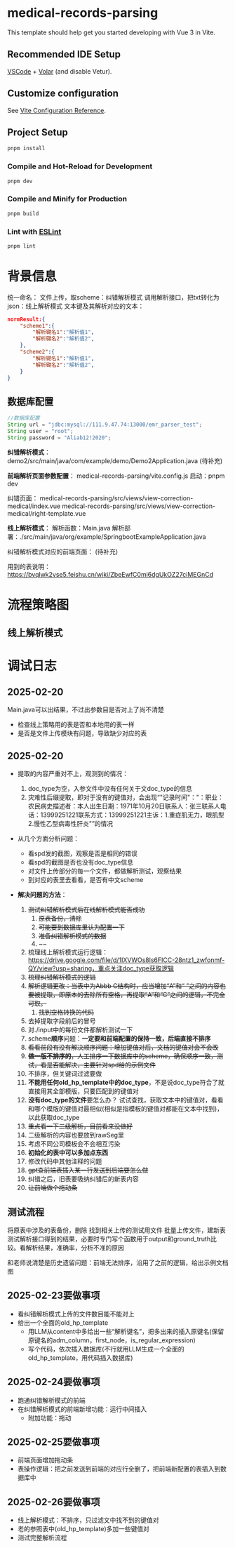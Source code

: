 # medical-records-parsing

This template should help get you started developing with Vue 3 in Vite.

## Recommended IDE Setup

[VSCode](https://code.visualstudio.com/) + [Volar](https://marketplace.visualstudio.com/items?itemName=Vue.volar) (and disable Vetur).

## Customize configuration

See [Vite Configuration Reference](https://vitejs.dev/config/).

## Project Setup

```sh
pnpm install
```

### Compile and Hot-Reload for Development

```sh
pnpm dev
```

### Compile and Minify for Production

```sh
pnpm build
```

### Lint with [ESLint](https://eslint.org/)

```sh
pnpm lint
```

# 背景信息
统一命名：
文件上传，取scheme：纠错解析模式
调用解析接口，把txt转化为json：线上解析模式
文本键及其解析对应的文本：
```json
normResult:{
    "scheme1":{
        "解析键名1":"解析值1",
        "解析键名2":"解析值2",
    },
    "scheme2":{
        "解析键名1":"解析值1",
        "解析键名2":"解析值2",
    }
}
```
## 数据库配置
```java
//数据库配置
String url = "jdbc:mysql://111.9.47.74:13000/emr_parser_test";
String user = "root";
String password = "Aliab12!2020";
```


**纠错解析模式**：
demo2/src/main/java/com/example/demo/Demo2Application.java
(待补充)

**前端解析页面参数配置**：
medical-records-parsing/vite.config.js
启动：pnpm dev

纠错页面：
medical-records-parsing/src/views/view-correction-medical/index.vue
medical-records-parsing/src/views/view-correction-medical/right-template.vue


**线上解析模式**：
解析函数：Main.java
解析部署：./src/main/java/org/example/SpringbootExampleApplication.java

纠错解析模式对应的前端页面：
(待补充)

用到的表说明：
https://bvqlwk2vse5.feishu.cn/wiki/ZbeEwfC0mi6dgUkOZ27ciMEGnCd


# 流程策略图
## 线上解析模式





# 调试日志

## 2025-02-20 
Main.java可以出结果，不过出参数目是否对上了尚不清楚

- 检查线上策略用的表是否和本地用的表一样
- 是否是文件上传模块有问题，导致缺少对应的表

## 2025-02-20 
- 提取的内容严重对不上，观测到的情况：
    1. doc_type为空，入参文件中没有任何关于文doc_type的信息
    2. 灾难性后缀提取，即对于没有的键值对，会出现“"记录时间"："：职业：农民病史描述者：本人出生日期：1971年10月20日联系人：张三联系人电话：13999251221联系方式：13999251221主诉：1.重症肌无力，眼肌型2.慢性乙型病毒性肝炎"”的情况

- 从几个方面分析问题：
    - 看spd发的截图，观察是否是相同的错误
    - 看spd的截图是否也没有doc_type信息
    - 对文件上传部分的每一个文件，都做解析测试，观察结果
    - 到对应的表里去看看，是否有中文scheme

- **解决问题的方法**：
    1. ~~测试纠错解析模式后在线解析模式能否成功~~
       1. ~~原表备份，清除~~
       2. ~~可能要到数据库里认为配置一下~~
       3. ~~准备纠错解析模式的数据~~
       4. ~~
    2. 梳理线上解析模式运行逻辑：https://drive.google.com/file/d/1IXVWOs8ls6FICC-28ntz1_zwfonmf-QY/view?usp=sharing，重点关注doc_type获取逻辑
    3. ~~梳理纠错解析模式的逻辑~~
    4. ~~解析逻辑更改：当表中为Abbb C结构时，应当增加“A”和“ ”之间的内容也要被提取，即原本的去除所有空格，再提取“A”和“C”之间的逻辑，不完全可取。~~
       1. ~~找到空格转换的代码~~
    5. 去掉提取字段前后的冒号
    6. 对./input中的每份文件都解析测试一下
    <!-- 8. 数据库 scheme部分，单增一列，放scheme对应的doc_type，后续解析根据doc_type取scheme直接用这个逻辑 -->
    7. scheme**顺序**问题：**一定要和前端配置的保持一致，后端直接不排序**
    8.  ~~看看前段有没有解决顺序问题：增加键值对后，文档的键值对会不会改~~
    9.  ~~**做一版不排序的**，人工排序一下数据库中的scheme，确保顺序一致，测试，看是否能解决，主要针对spd给的示例文件~~
    10. 不排序，但关键词过滤要做
    11. **不能用任何old_hp_template中的doc_type**，不是说doc_type符合了就直接用其全部模版，只要匹配到的键值对
    12. **没有doc_type的文件**要怎么办？
        试试查找，获取文本中的键值对，看看和哪个模版的键值对最相似(相似是指模板的键值对都能在文本中找到)，以此获取doc_type
    13. ~~重点看一下二级解析，目前看来没做好~~
    14. 二级解析的内容也要放到rawSeg里
    15. 考虑不同公司模板会不会相互污染
    16. **初始化的表中可以多加点东西**
    17. 修改代码中其他注释的问题
    18. ~~gpt查前端表插入某一行发送到后端要怎么做~~
    19. 纠错之后，旧表要吸纳纠错后的新表内容
    20. ~~让前端做个拖动条~~

## 测试流程
将原表中涉及的表备份，删除
找到相关上传的测试用文件
批量上传文件，建新表
测试解析接口得到的结果，必要时专门写个函数用于output和ground_truth比较。看解析结果，准确率，分析不准的原因

和老师说清楚是历史遗留问题：前端无法排序，沿用了之前的逻辑，给出示例文档图


## 2025-02-23要做事项
- 看纠错解析模式上传的文件数目能不能对上
- 给出一个全面的old_hp_template
  - 用LLM从content中多给出一些“解析键名”，把多出来的插入原键名(保留原键名的adm_column，first_node，is_regular_expression)
  - 写个代码，依次插入数据库(不行就用LLM生成一个全面的old_hp_template，用代码插入数据库)

## 2025-02-24要做事项
- 跑通纠错解析模式的前端
- 在纠错解析模式的前端新增功能：运行中间插入
  - 附加功能：拖动

## 2025-02-25要做事项
- 前端页面增加拖动条
- 表操作逻辑：把之前发送到前端的对应行全删了，把前端新配置的表插入到数据库中

## 2025-02-26要做事项
- 线上解析模式：不排序，只过滤文中找不到的键值对
- 老的参照表中(old_hp_template)多加一些键值对
- 测试完整解析流程
